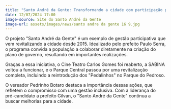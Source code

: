 ```yaml
---
title: "Santo André da Gente: Transformando a cidade com participação popular"
date: 12/07/2024 17:00
image-source: Site do Santo André da Gente
image-url: assets/images/news/santo andre da gente 16 9.jpg
---
```


O projeto "Santo André da Gente" é um exemplo de gestão participativa que vem revitalizando a cidade desde 2015. Idealizado pelo prefeito Paulo Serra, o programa convida a população a colaborar diretamente na criação do plano de governo, resultando em importantes realizações.

Graças a essa iniciativa, o Cine Teatro Carlos Gomes foi reaberto, a SABINA voltou a funcionar, e o Parque Central passou por uma revitalização completa, incluindo a reintrodução dos "Pedalinhos" no Parque do Pedroso.

O vereador Pedrinho Botaro destaca a importância dessas ações, que refletem o compromisso com uma gestão inclusiva. Com a liderança do pré-candidato a prefeito Gilvan, o "Santo André da Gente" continua a buscar melhorias para a cidade.